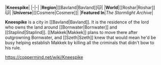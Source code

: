 |**Kneespike**|
|-|-|
|**Region**|[[Bavland\|Bavland]]🐱︎|
|**World**|[[Roshar\|Roshar]]🐱︎|
|**Universe**|[[Cosmere\|Cosmere]]|
|**Featured In**|*The Stormlight Archive*|

**Kneespike** is a city in [[Bavland\|Bavland]].
It is the residence of the lord who owns the land around [[Bornwater\|Bornwater]] and [[Staplind\|Staplind]]. [[Makkek\|Makkek]] plans to move there after outgrowning Bornwater, and [[Szeth\|Szeth]] knew that would mean he'd be busy helping establish Makkek by killing all the criminals that didn't bow to his rule.



https://coppermind.net/wiki/Kneespike